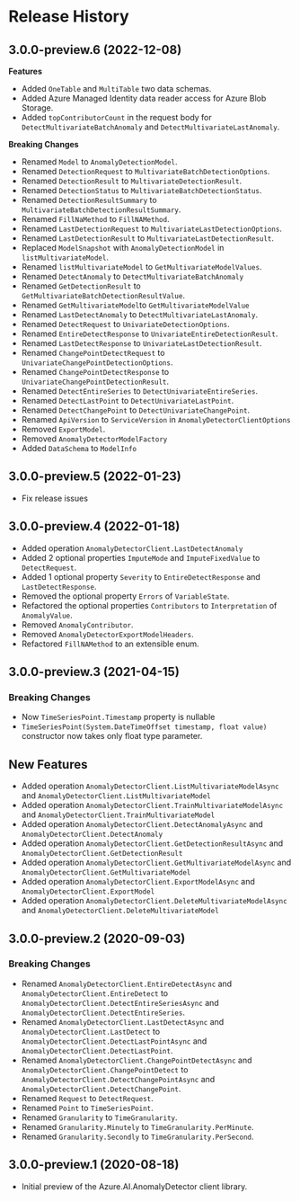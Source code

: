 # Release History

## 3.0.0-preview.6 (2022-12-08)
**Features**
- Added `OneTable` and `MultiTable` two data schemas.
- Added Azure Managed Identity data reader access for Azure Blob Storage.
- Added `topContributorCount` in the request body for `DetectMultivariateBatchAnomaly` and `DetectMultivariateLastAnomaly`.

**Breaking Changes**
- Renamed `Model` to `AnomalyDetectionModel`.
- Renamed `DetectionRequest` to `MultivariateBatchDetectionOptions`.
- Renamed `DetectionResult` to `MultivariateDetectionResult`.
- Renamed `DetectionStatus` to `MultivariateBatchDetectionStatus`.
- Renamed `DetectionResultSummary` to `MultivariateBatchDetectionResultSummary`.
- Renamed `FillNaMethod` to `FillNAMethod`.
- Renamed `LastDetectionRequest` to `MultivariateLastDetectionOptions`.
- Renamed `LastDetectionResult` to `MultivariateLastDetectionResult`.
- Replaced `ModelSnapshot` with `AnomalyDetectionModel` in `listMultivariateModel`.
- Renamed `listMultivariateModel` to `GetMultivariateModelValues`.
- Renamed `DetectAnomaly` to `DetectMultivariateBatchAnomaly`
- Renamed `GetDetectionResult` to `GetMultivariateBatchDetectionResultValue`.
- Renamed `GetMultivariateModel`to `GetMultivariateModelValue` 
- Renamed `LastDetectAnomaly` to `DetectMultivariateLastAnomaly`.
- Renamed `DetectRequest` to `UnivariateDetectionOptions`.
- Renamed `EntireDetectResponse` to `UnivariateEntireDetectionResult`.
- Renamed `LastDetectResponse` to `UnivariateLastDetectionResult`.
- Renamed `ChangePointDetectRequest` to `UnivariateChangePointDetectionOptions`.
- Renamed `ChangePointDetectResponse` to `UnivariateChangePointDetectionResult`.
- Renamed `DetectEntireSeries` to `DetectUnivariateEntireSeries`.
- Renamed `DetectLastPoint` to `DetectUnivariateLastPoint`.
- Renamed `DetectChangePoint` to `DetectUnivariateChangePoint`.
- Renamed `ApiVersion` to `ServiceVersion` in `AnomalyDetectorClientOptions`
- Removed `ExportModel`.
- Removed `AnomalyDetectorModelFactory`
- Added `DataSchema` to `ModelInfo`

## 3.0.0-preview.5 (2022-01-23)

- Fix release issues

## 3.0.0-preview.4 (2022-01-18)

- Added operation `AnomalyDetectorClient.LastDetectAnomaly`
- Added 2 optional properties `ImputeMode` and `ImputeFixedValue` to `DetectRequest`.
- Added 1 optional property `Severity` to `EntireDetectResponse` and `LastDetectResponse`.
- Removed the optional property `Errors` of `VariableState`.
- Refactored the optional properties `Contributors` to `Interpretation` of `AnomalyValue`.
- Removed `AnomalyContributor`.
- Removed `AnomalyDetectorExportModelHeaders`.
- Refactored `FillNAMethod` to an extensible enum.

## 3.0.0-preview.3 (2021-04-15)

### Breaking Changes

-  Now `TimeSeriesPoint.Timestamp` property is nullable
- `TimeSeriesPoint(System.DateTimeOffset timestamp, float value)` constructor now takes only float type parameter.

## New Features

- Added operation `AnomalyDetectorClient.ListMultivariateModelAsync` and `AnomalyDetectorClient.ListMultivariateModel`
- Added operation `AnomalyDetectorClient.TrainMultivariateModelAsync` and `AnomalyDetectorClient.TrainMultivariateModel`
- Added operation `AnomalyDetectorClient.DetectAnomalyAsync` and `AnomalyDetectorClient.DetectAnomaly`
- Added operation `AnomalyDetectorClient.GetDetectionResultAsync` and `AnomalyDetectorClient.GetDetectionResult`
- Added operation `AnomalyDetectorClient.GetMultivariateModelAsync` and `AnomalyDetectorClient.GetMultivariateModel`
- Added operation `AnomalyDetectorClient.ExportModelAsync` and `AnomalyDetectorClient.ExportModel`
- Added operation `AnomalyDetectorClient.DeleteMultivariateModelAsync` and `AnomalyDetectorClient.DeleteMultivariateModel`

## 3.0.0-preview.2 (2020-09-03)

### Breaking Changes
- Renamed `AnomalyDetectorClient.EntireDetectAsync` and `AnomalyDetectorClient.EntireDetect` to `AnomalyDetectorClient.DetectEntireSeriesAsync` and `AnomalyDetectorClient.DetectEntireSeries`.
- Renamed `AnomalyDetectorClient.LastDetectAsync` and `AnomalyDetectorClient.LastDetect` to `AnomalyDetectorClient.DetectLastPointAsync` and `AnomalyDetectorClient.DetectLastPoint`.
- Renamed `AnomalyDetectorClient.ChangePointDetectAsync` and `AnomalyDetectorClient.ChangePointDetect` to `AnomalyDetectorClient.DetectChangePointAsync` and `AnomalyDetectorClient.DetectChangePoint`.
- Renamed `Request` to `DetectRequest`.
- Renamed `Point` to `TimeSeriesPoint`.
- Renamed `Granularity` to `TimeGranularity`.
- Renamed `Granularity.Minutely` to `TimeGranularity.PerMinute`.
- Renamed `Granularity.Secondly` to `TimeGranularity.PerSecond`.

## 3.0.0-preview.1 (2020-08-18)

- Initial preview of the Azure.AI.AnomalyDetector client library.
